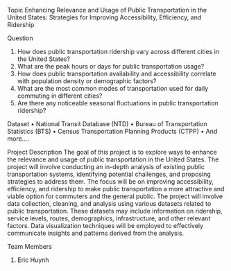 Topic
  Enhancing Relevance and Usage of Public Transportation in the United States: Strategies for Improving Accessibility, Efficiency, and Ridership

Question
  1.	How does public transportation ridership vary across different cities in the United States?
  2.	What are the peak hours or days for public transportation usage?
  3.	How does public transportation availability and accessibility correlate with population density or demographic factors?
  4.	What are the most common modes of transportation used for daily commuting in different cities?
  5.	Are there any noticeable seasonal fluctuations in public transportation ridership?
   
Dataset
  •	National Transit Database (NTD)
  •	Bureau of Transportation Statistics (BTS)
  •	Census Transportation Planning Products (CTPP)
  •	And more….

Project Description
  The goal of this project is to explore ways to enhance the relevance and usage of public transportation in the United States. The project will involve conducting an in-depth analysis of existing public transportation systems, identifying potential challenges, and proposing strategies to address them. The focus will be on improving accessibility, efficiency, and ridership to make public transportation a more attractive and viable option for commuters and the general public.
  The project will involve data collection, cleaning, and analysis using various datasets related to public transportation. These datasets may include information on ridership, service levels, routes, demographics, infrastructure, and other relevant factors. Data visualization techniques will be employed to effectively communicate insights and patterns derived from the analysis.

Team Members
  1.	Eric Huynh
